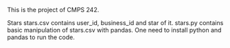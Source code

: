 This is the project of CMPS 242.

Stars
stars.csv contains user_id, business_id and star of it. 
stars.py contains basic manipulation of stars.csv with pandas. One need to install python and pandas to run the code.

